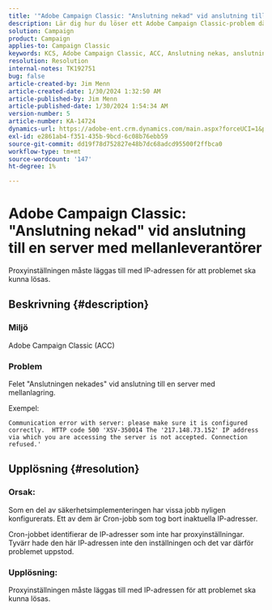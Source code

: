 ```yaml
---
title: '"Adobe Campaign Classic: "Anslutning nekad" vid anslutning till en server med mellanleverantörer"'
description: Lär dig hur du löser ett Adobe Campaign Classic-problem där du får felmeddelandet "Anslutningen nekas" vid anslutning till en server med mellanlagring.
solution: Campaign
product: Campaign
applies-to: Campaign Classic
keywords: KCS, Adobe Campaign Classic, ACC, Anslutning nekas, anslutning, server för mellanlagring, felsökning
resolution: Resolution
internal-notes: TK192751
bug: false
article-created-by: Jim Menn
article-created-date: 1/30/2024 1:32:50 AM
article-published-by: Jim Menn
article-published-date: 1/30/2024 1:54:34 AM
version-number: 5
article-number: KA-14724
dynamics-url: https://adobe-ent.crm.dynamics.com/main.aspx?forceUCI=1&pagetype=entityrecord&etn=knowledgearticle&id=ad8e0175-0fbf-ee11-9079-6045bd006268
exl-id: e2861ab4-f351-435b-9bcd-6c08b76ebb59
source-git-commit: dd19f78d752827e48b7dc68adcd95500f2ffbca0
workflow-type: tm+mt
source-wordcount: '147'
ht-degree: 1%

---
```


# Adobe Campaign Classic: &quot;Anslutning nekad&quot; vid anslutning till en server med mellanleverantörer


Proxyinställningen måste läggas till med IP-adressen för att problemet ska kunna lösas.

## Beskrivning {#description}


### Miljö

Adobe Campaign Classic (ACC)

### Problem

Felet &quot;Anslutningen nekades&quot; vid anslutning till en server med mellanlagring.

Exempel:


```
Communication error with server: please make sure it is configured correctly.  HTTP code 500 'XSV-350014 The '217.148.73.152' IP address via which you are accessing the server is not accepted. Connection refused.'
```



## Upplösning {#resolution}


### Orsak:

Som en del av säkerhetsimplementeringen har vissa jobb nyligen konfigurerats. Ett av dem är Cron-jobb som tog bort inaktuella IP-adresser.

Cron-jobbet identifierar de IP-adresser som inte har proxyinställningar. Tyvärr hade den här IP-adressen inte den inställningen och det var därför problemet uppstod.

### Upplösning:

Proxyinställningen måste läggas till med IP-adressen för att problemet ska kunna lösas.
